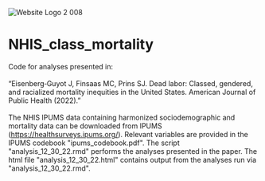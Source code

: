 ![Website Logo 2 008](https://user-images.githubusercontent.com/10872233/125971345-85ffd1ba-9e51-48bb-97f2-d6dcd8cae1cb.jpeg)
# NHIS_class_mortality
Code for analyses presented in:<br />
<br />
“Eisenberg‑Guyot J, Finsaas MC, Prins SJ. Dead labor: Classed, gendered, and racialized mortality inequities in the United States. American Journal of Public Health (2022).”<br />
<br />
The NHIS IPUMS data containing harmonized sociodemographic and mortality data can be downloaded from IPUMS (https://healthsurveys.ipums.org/). Relevant variables are provided in the IPUMS codebook "ipums_codebook.pdf". The script "analysis_12_30_22.rmd" performs the analyses presented in the paper. The html file "analysis_12_30_22.html" contains output from the analyses run via "analysis_12_30_22.rmd".
